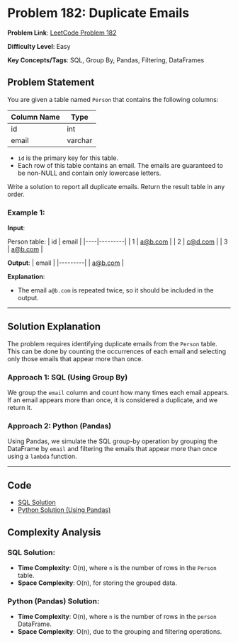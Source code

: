 # Problem 182: Duplicate Emails

**Problem Link**: [LeetCode Problem 182](https://leetcode.com/problems/duplicate-emails/)

**Difficulty Level**: Easy

**Key Concepts/Tags**: SQL, Group By, Pandas, Filtering, DataFrames

## Problem Statement

You are given a table named `Person` that contains the following columns:

| Column Name | Type    |  
|-------------|---------|  
| id          | int     |  
| email       | varchar |  

- `id` is the primary key for this table.
- Each row of this table contains an email. The emails are guaranteed to be non-NULL and contain only lowercase letters.

Write a solution to report all duplicate emails. Return the result table in any order.

### Example 1:

**Input**:

Person table:
| id | email   |
|----|---------|
| 1  | a@b.com |
| 2  | c@d.com |
| 3  | a@b.com |

**Output**:
| email   |
|---------|
| a@b.com |

**Explanation**:
- The email `a@b.com` is repeated twice, so it should be included in the output.

---

## Solution Explanation

The problem requires identifying duplicate emails from the `Person` table. This can be done by counting the occurrences of each email and selecting only those emails that appear more than once.

### Approach 1: SQL (Using Group By)

We group the `email` column and count how many times each email appears. If an email appears more than once, it is considered a duplicate, and we return it.

### Approach 2: Python (Pandas)

Using Pandas, we simulate the SQL group-by operation by grouping the DataFrame by `email` and filtering the emails that appear more than once using a `lambda` function.

---

## Code
- [SQL Solution](./solution_1.sql)
- [Python Solution (Using Pandas)](./solution_2.py)
  
## Complexity Analysis

### SQL Solution:
- **Time Complexity**: O(n), where `n` is the number of rows in the `Person` table.
- **Space Complexity**: O(n), for storing the grouped data.

### Python (Pandas) Solution:
- **Time Complexity**: O(n), where `n` is the number of rows in the `person` DataFrame.
- **Space Complexity**: O(n), due to the grouping and filtering operations.